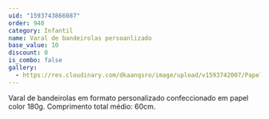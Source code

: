 ```yaml
---
uid: "1593743866087"
order: 940
category: Infantil
name: Varal de bandeirolas persoanlizado
base_value: 10
discount: 0
is_combo: false
gallery:
  - https://res.cloudinary.com/dkaanqsro/image/upload/v1593742007/Papelaria%20infantil/varal_de_bandeirolas_personalizado_ij48ws.jpg
---
```

Varal de bandeirolas em formato personalizado confeccionado em papel color 180g. Comprimento total médio: 60cm.